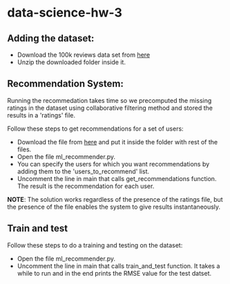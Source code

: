 # data-science-hw-3

## Adding the dataset:

- Download the 100k reviews data set from [here](http://files.grouplens.org/datasets/movielens/ml-100k.ziphttp://files.grouplens.org/datasets/movielens/ml-100k.zip)
- Unzip the downloaded folder inside it.


## Recommendation System:

Running the recommedation takes time so we precomputed the missing ratings in the dataset using collaborative filtering method and stored the results in a 'ratings' file.

Follow these steps to get recommendations for a set of users:
- Download the file from [here]() and put it inside the folder with rest of the files.
- Open the file ml_recommender.py.
- You can specify the users for which you want recommendations by adding them to the 'users_to_recommend' list.
- Uncomment the line in main that calls get_recommendations function. 
The result is the recommendation for each user.

**NOTE**: The solution works regardless of the presence of the ratings file, but the presence of the file enables the system to give results instantaneously.

## Train and test

Follow these steps to do a training and testing on the dataset:
- Open the file ml_recommender.py.
- Uncomment the line in main that calls train_and_test function. It takes a while to run and in the end prints the RMSE value for the test datset.
